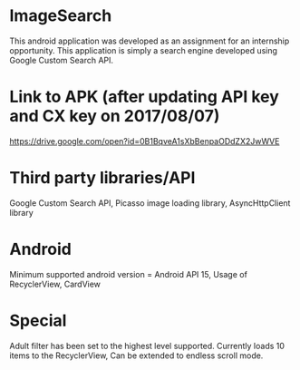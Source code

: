# ImageSearch
This android application was developed as an assignment for an internship opportunity. This application is simply a search engine developed using Google Custom Search API.

# Link to APK (after updating API key and CX key on 2017/08/07)
https://drive.google.com/open?id=0B1BqveA1sXbBenpaODdZX2JwWVE

# Third party libraries/API
Google Custom Search API, 
Picasso image loading library, 
AsyncHttpClient library

# Android 
Minimum supported android version = Android API 15, 
Usage of RecyclerView, CardView

# Special
Adult filter has been set to the highest level supported. 
Currently loads 10 items to the RecyclerView, 
Can be extended to endless scroll mode.
